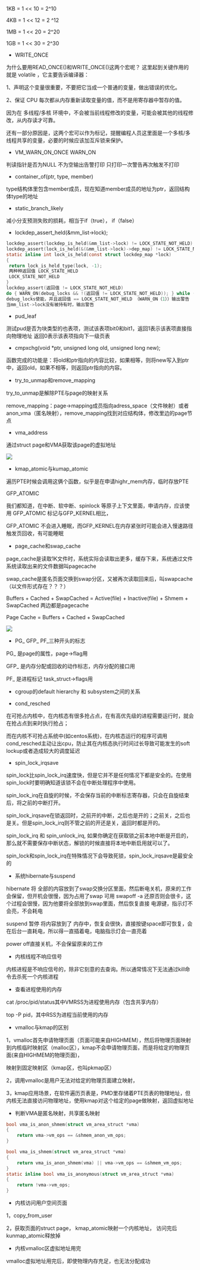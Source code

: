 1KB = 1 << 10 = 2^10

4KB = 1 << 12 = 2 ^12

1MB = 1 << 20 = 2^20

1GB = 1 << 30 = 2^30

- WRITE_ONCE

为什么要用READ_ONCE()和WRITE_ONCE()这两个宏呢？ 这里起到关键作用的就是 volatile ，它主要告诉编译器：

1、声明这个变量很重要，不要把它当成一个普通的变量，做出错误的优化。

2、保证 CPU 每次都从内存重新读取变量的值，而不是用寄存器中暂存的值。

因为在 多线程/多核 环境中，不会被当前线程修改的变量，可能会被其他的线程修改，从内存读才可靠。

还有一部分原因是，这两个宏可以作为标记，提醒编程人员这里面是一个多核/多线程共享的变量，必要的时候应该加互斥锁来保护。

- VM_WARN_ON_ONCE     WARN_ON

判读指针是否为NULL   不为空输出告警打印  只打印一次警告再次触发不打印

- container_of(ptr, type, member)  

type结构体里包含member成员，现在知道member成员的地址为ptr，返回结构体type的地址

- static_branch_likely

减小分支预测失败的损耗，相当于if（true），  if（false）

- lockdep_assert_held(&mm_list->lock);

```c
lockdep_assert(lockdep_is_held(&mm_list->lock) != LOCK_STATE_NOT_HELD)
lockdep_assert(lock_is_held(&(&mm_list->lock)->dep_map) != LOCK_STATE_NOT_HELD)
static inline int lock_is_held(const struct lockdep_map *lock)
{
 return lock_is_held_type(lock, -1);
 两种种返回值 LOCK_STATE_HELD
 LOCK_STATE_NOT_HELD
}
lockdep_assert(返回值 != LOCK_STATE_NOT_HELD)
do { WARN_ON(debug_locks && !(返回值 != LOCK_STATE_NOT_HELD)); } while (0)
debug_locks使能，并且返回值 == LOCK_STATE_NOT_HELD （WARN_ON（1））输出警告
当mm_list->lock没有被持有时，输出警告
```

- pud_leaf  

测试pud是否为块类型的也表项，测试该表项bit0和bit1，返回1表示该表项直接指向物理地址  返回0表示该表项指向下一级页表

- cmpxchg(void *ptr, unsigned long old, unsigned long new);

函数完成的功能是：将old和ptr指向的内容比较，如果相等，则将new写入到ptr中，返回old，如果不相等，则返回ptr指向的内容。

- try_to_unmap和remove_mapping

try_to_unmap是解除PTE与page的映射关系

remove_mapping：page->mapping成员指向adress_space（文件映射）或者anon_vma（匿名映射），remove_mapping找到对应结构体，修改里边的page节点

- vma_address

通过struct page和VMA获取该page的虚拟地址

![](./image/1.PNG)

- kmap_atomic与kumap_atomic

遍历PTE时候会调用这俩个函数，似乎是在申请highr_mem内存，临时存放PTE

GFP_ATOMIC

我们都知道，在中断、软中断、spinlock 等原子上下文里面，申请内存，应该使用 GFP_ATOMIC 标记与GFP_KERNEL相比，

GFP_ATOMIC 不会进入睡眠，而GFP_KERNEL在内存紧张时可能会进入慢速路径触发页回收，有可能睡眠

- page_cache和swap_cache

page_cache是读取1K文件时，系统实际会读取出更多，缓存下来，系统通过文件系统读取出来的文件数据叫pagecache

swap_cache是匿名页面交换到swap分区，又被再次读取回来后，叫swapcache（以文件形式存在？？？）

Buffers + Cached + SwapCached = Active(file) + Inactive(file) + Shmem + SwapCached 两边都是pagecache

Page Cache = Buffers + Cached + SwapCached

![](./image/2.PNG)

- PG_ GFP_ PF_三种开头的标志

PG_ 是page的属性，page->flag用

GFP_ 是内存分配或回收的动作标志，内存分配的接口用

PF_ 是进程标记 task_struct->flags用

- cgroup的default hierarchy 和 subsystem之间的关系

- cond_resched

在可抢占内核中，在内核态有很多抢占点，在有高优先级的进程需要运行时，就会在抢占点到来时执行抢占；

而在内核不可抢占系统中(如centos系统)，在内核态运行的程序可调用cond_resched主动让出cpu，防止其在内核态执行时间过长导致可能发生的soft lockup或者造成较大的调度延迟

- spin_lock_irqsave

spin_lock比spin_lock_irq速度快，但是它并不是任何情况下都是安全的。在使用spin_lock时要明确知道该锁不会在中断处理程序中使用。

spin_lock_irq在自旋的时候，不会保存当前的中断标志寄存器，只会在自旋结束后，将之前的中断打开。

spin_lock_irqsave在锁返回时，之前开的中断，之后也是开的；之前关，之后也是关。但是spin_lock_irq则不管之前的开还是关，返回时都是开的。

spin_lock_irq 和 spin_unlock_irq, 如果你确定在获取锁之前本地中断是开启的，那么就不需要保存中断状态，解锁的时候直接将本地中断启用就可以了。

spin_lock和spin_lock_irq在特殊情况下会导致死锁，spin_lock_irqsave是最安全的

- 系统hibernate与suspend

hibernate 将 全部的内容放到了swap交换分区里面，然后断电关机，原来的工作会保留，但开机会很慢，因为占用了swap 可用 swapoff -a 还原否则会很卡，这个过程会很慢，因为他要将全部放到swap里面，然后恢复直接 电源键，指示灯不会亮，不会耗电

suspend 暂停 将内容放到了 内存中，恢复会很快，直接按键space即可恢复，会在后台一直耗电，所以得一直插着电，电脑指示灯会一直亮着

power off直接关机，不会保留原来的工作

- 内核线程不响应信号

内核进程是不响应信号的，除非它刻意的去查询。所以通常情况下无法通过kill命令去杀死一个内核进程

- 查看进程使用的内存

cat /proc/pid/status其中VMRSS为进程使用内存（包含共享内存）

top -P pid，其中RSS为进程当前使用的内存

- vmalloc与kmap的区别

1，vmalloc首先申请物理页面（页面可能来自HIGHMEM），然后将物理页面映射到内核临时映射区（malloc区），kmap不会申请物理页面，而是将给定的物理页面(来自HIGHMEM的物理页面)，

映射到固定映射区（kmap区，也叫pkmap区）

2，调用vmalloc是用户无法对给定的物理页面建立映射，

3，kmap应用场景，在软件遍历页表是，PMD里存储着PTE页表的物理地址，但内核无法直接访问物理地址，使用kmap对这个给定的page做映射，返回虚拟地址

- 判断VMA是匿名映射，共享匿名映射

```c
bool vma_is_anon_shmem(struct vm_area_struct *vma)
{
    return vma->vm_ops == &shmem_anon_vm_ops;
}

bool vma_is_shmem(struct vm_area_struct *vma)
{
    return vma_is_anon_shmem(vma) || vma->vm_ops == &shmem_vm_ops;
}
static inline bool vma_is_anonymous(struct vm_area_struct *vma)
{
    return !vma->vm_ops;
}
```

- 内核访问用户空间页面

1，copy_from_user

2，获取页面的struct page， kmap_atomic映射一个内核地址， 访问完后kunmap_atomic释放掉

- 内核vmalloc区虚拟地址用完

vmalloc虚拟地址用完后，即使物理内存充足，也无法分配成功
